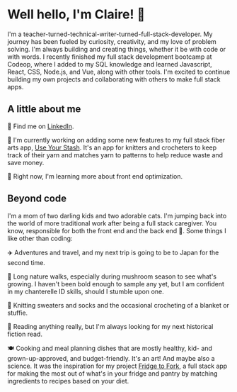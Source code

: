 # Well hello, I'm Claire! 👋
I'm a teacher-turned-technical-writer-turned-full-stack-developer. My journey has been fueled by curiosity, creativity, and my love of problem solving. I'm always building and creating things, whether it be with code or with words. I recently finished my full stack development bootcamp at Codeop, where I added to my SQL knowledge and learned Javascript, React, CSS, Node.js, and Vue, along with other tools. I'm excited to continue building my own projects and collaborating with others to make full stack apps.

## A little about me
🔎 Find me on [LinkedIn](www.linkedin.com/in/claire-carter-e).

🔧 I'm currently working on adding some new features to my full stack fiber arts app, [Use Your Stash](https://github.com/carterclairee/use-your-stash). It's an app for knitters and crocheters to keep track of their yarn and matches yarn to patterns to help reduce waste and save money.

🌱 Right now, I'm learning more about front end optimization.

## Beyond code
I'm a mom of two darling kids and two adorable cats. I'm jumping back into the world of more traditional work after being a full stack caregiver. You know, responsible for both the front end and the back end 👶. Some things I like other than coding:

✈️ Adventures and travel, and my next trip is going to be to Japan for the second time.

🍄 Long nature walks, especially during mushroom season to see what's growing. I haven't been bold enough to sample any yet, but I am confident in my chanterelle ID skills, should I stumble upon one.

🧶 Knitting sweaters and socks and the occasional crocheting of a blanket or stuffie.

📖 Reading anything really, but I'm always looking for my next historical fiction read.

🍽️ Cooking and meal planning dishes that are mostly healthy, kid- and grown-up-approved, and budget-friendly. It's an art! And maybe also a science. It was the inspiration for my project [Fridge to Fork](https://github.com/Ingersdotter/Fridge-to-Fork), a full stack app for making the most out of what's in your fridge and pantry by matching ingredients to recipes based on your diet.